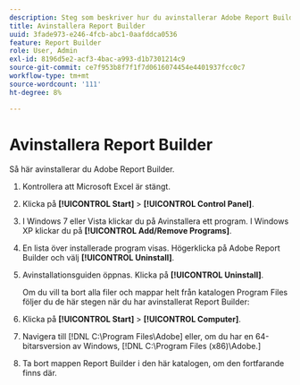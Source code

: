 ```yaml
---
description: Steg som beskriver hur du avinstallerar Adobe Report Builder.
title: Avinstallera Report Builder
uuid: 3fade973-e246-4fcb-abc1-0aafddca0536
feature: Report Builder
role: User, Admin
exl-id: 8196d5e2-acf3-4bac-a993-d1b7301214c9
source-git-commit: ce7f953b8f7f1f7d0616074454e4401937fcc0c7
workflow-type: tm+mt
source-wordcount: '111'
ht-degree: 8%

---
```


# Avinstallera Report Builder

Så här avinstallerar du Adobe Report Builder.

1. Kontrollera att Microsoft Excel är stängt.
1. Klicka på **[!UICONTROL Start]** > **[!UICONTROL Control Panel]**.
1. I Windows 7 eller Vista klickar du på Avinstallera ett program. I Windows XP klickar du på **[!UICONTROL Add/Remove Programs]**.
1. En lista över installerade program visas. Högerklicka på Adobe Report Builder och välj **[!UICONTROL Uninstall]**.
1. Avinstallationsguiden öppnas. Klicka på **[!UICONTROL Uninstall]**.

   Om du vill ta bort alla filer och mappar helt från katalogen Program Files följer du de här stegen när du har avinstallerat Report Builder:
1. Klicka på **[!UICONTROL Start]** > **[!UICONTROL Computer]**.
1. Navigera till [!DNL C:\Program Files\Adobe\] eller, om du har en 64-bitarsversion av Windows, [!DNL C:\Program Files (x86)\Adobe.]
1. Ta bort mappen Report Builder i den här katalogen, om den fortfarande finns där.

